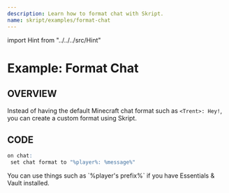 ```yaml
---
description: Learn how to format chat with Skript.
name: skript/examples/format-chat
---
```


import Hint from "../../../src/Hint"

# Example: Format Chat

## OVERVIEW

Instead of having the default Minecraft chat format such as `<Trent>: Hey!`, you can create a custom format using Skript.

## CODE

```r
on chat:
 set chat format to "%player%: %message%"
```

<Hint style="info">
You can use things such as `%player's prefix%` if you have Essentials & Vault installed.
</Hint>
